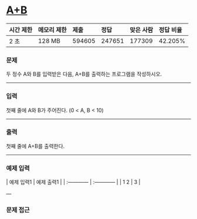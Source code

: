 # [A+B](https://www.acmicpc.net/problem/1000)

<div align = center>

| 시간 제한 | 메모리 제한 | 제출 | 정답 | 맞은 사람 | 정답 비율 |
| :-------- | :---------- | :------ | :----- | :-------- | :-------- |
|    2 초   |    128 MB   |  594605 | 247651 |   177309  |  42.205%  |

</div>

### 문제

두 정수 A와 B를 입력받은 다음, A+B를 출력하는 프로그램을 작성하시오.

---

### 입력

첫째 줄에 A와 B가 주어진다. (0 < A, B < 10)


---

### 출력

첫째 줄에 A+B를 출력한다.


---

### 예제 입력

| 예제 입력1 | 예제 출력1 |
| :———— | :———— |
|   1 2   |   3   |

—

### 문제 접근
